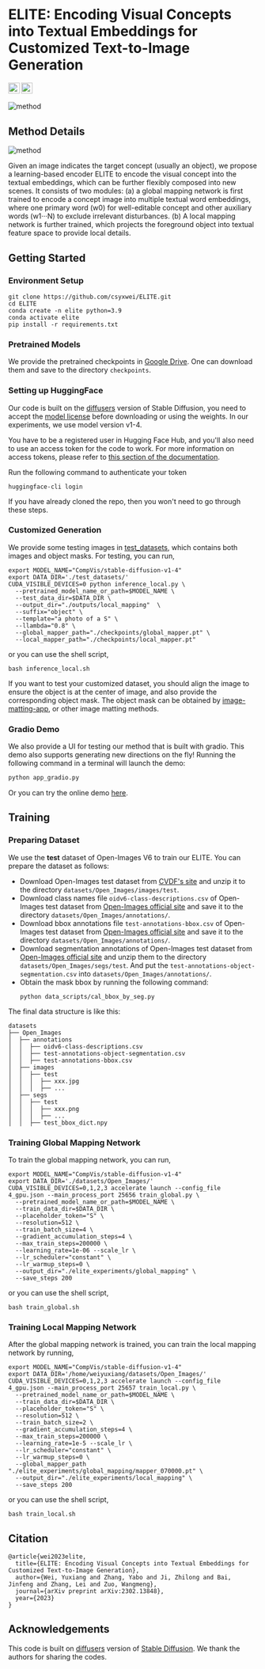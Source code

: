 # ELITE: Encoding Visual Concepts into Textual Embeddings for Customized Text-to-Image Generation


<a href="https://arxiv.org/pdf/2302.13848.pdf"><img src="https://img.shields.io/badge/arXiv-2302.13848-b31b1b.svg" height=22.5></a>
<a href="https://huggingface.co/spaces/ELITE-library/ELITE"><img src="https://img.shields.io/static/v1?label=HuggingFace&message=gradio demo&color=darkgreen" height=22.5></a>

![method](assets/results.png)


## Method Details

![method](assets/method.png)

Given an image indicates the target concept (usually an object), we propose a learning-based encoder ELITE to encode the visual concept into the textual embeddings, which can be further flexibly composed into new scenes.  It consists of two modules: (a) a global mapping network is first trained to encode a concept image into multiple textual word embeddings, where one primary word (w0) for well-editable concept and other auxiliary words (w1···N) to exclude irrelevant disturbances. (b) A local mapping network is further trained, which projects the foreground object into textual feature space to provide local details.


## Getting Started

### Environment Setup

```shell
git clone https://github.com/csyxwei/ELITE.git
cd ELITE
conda create -n elite python=3.9
conda activate elite
pip install -r requirements.txt
```

### Pretrained Models

We provide the pretrained checkpoints in [Google Drive](https://drive.google.com/drive/folders/1VkiVZzA_i9gbfuzvHaLH2VYh7kOTzE0x?usp=sharing). One can download them and save to the directory `checkpoints`.

### Setting up HuggingFace

Our code is built on the [diffusers](https://github.com/huggingface/diffusers/) version of Stable Diffusion, you need to accept the [model license](https://huggingface.co/CompVis/stable-diffusion-v1-4) before downloading or using the weights. In our experiments, we use model version v1-4.

You have to be a registered user in Hugging Face Hub, and you'll also need to use an access token for the code to work. For more information on access tokens, please refer to [this section of the documentation](https://huggingface.co/docs/hub/security-tokens).

Run the following command to authenticate your token
```shell
huggingface-cli login
```
If you have already cloned the repo, then you won't need to go through these steps.

### Customized Generation

We provide some testing images in [test_datasets](./test_datasets), which contains both images and object masks. For testing, you can run, 
```
export MODEL_NAME="CompVis/stable-diffusion-v1-4"
export DATA_DIR='./test_datasets/'
CUDA_VISIBLE_DEVICES=0 python inference_local.py \
  --pretrained_model_name_or_path=$MODEL_NAME \
  --test_data_dir=$DATA_DIR \
  --output_dir="./outputs/local_mapping"  \
  --suffix="object" \
  --template="a photo of a S" \
  --llambda="0.8" \
  --global_mapper_path="./checkpoints/global_mapper.pt" \
  --local_mapper_path="./checkpoints/local_mapper.pt"
```
or you can use the shell script,
```
bash inference_local.sh
```
If you want to test your customized dataset, you should align the image to ensure the object is at the center of image, and also provide the corresponding object mask. The object mask can be obtained by [image-matting-app](https://huggingface.co/spaces/SankarSrin/image-matting-app), or other image matting methods.


### Gradio Demo

We also provide a UI for testing our method that is built with gradio. This demo also supports generating new directions on the fly! Running the following command in a terminal will launch the demo:

```python
python app_gradio.py
```

Or you can try the online demo [here](https://huggingface.co/spaces/ELITE-library/ELITE).

## Training

### Preparing Dataset

We use the **test** dataset of Open-Images V6 to train our ELITE. You can prepare the dataset as follows:

- Download Open-Images test dataset from [CVDF's site](https://github.com/cvdfoundation/open-images-dataset#download-images-with-bounding-boxes-annotations) and unzip it to the directory `datasets/Open_Images/images/test`.
- Download class names file `oidv6-class-descriptions.csv` of Open-Images test dataset from [Open-Images official site](https://storage.googleapis.com/openimages/web/download_v7.html#download-manually) and save it to the directory `datasets/Open_Images/annotations/`.
- Download bbox annotations file `test-annotations-bbox.csv` of Open-Images test dataset from [Open-Images official site](https://storage.googleapis.com/openimages/web/download_v7.html#download-manually) and save it to the directory `datasets/Open_Images/annotations/`.
- Download segmentation annotations of Open-Images test dataset from [Open-Images official site](https://storage.googleapis.com/openimages/web/download_v7.html#download-manually) and unzip them to the directory `datasets/Open_Images/segs/test`. And put the `test-annotations-object-segmentation.csv` into `datasets/Open_Images/annotations/`. 
- Obtain the mask bbox by running the following command:
    ```shell
    python data_scripts/cal_bbox_by_seg.py
    ```

The final data structure is like this:

```
datasets
├── Open_Images
│  ├── annotations
│  │  ├── oidv6-class-descriptions.csv
│  │  ├── test-annotations-object-segmentation.csv
│  │  ├── test-annotations-bbox.csv
│  ├── images
│  │  ├── test
│  │  │  ├── xxx.jpg
│  │  │  ├── ...
│  ├── segs
│  │  ├── test
│  │  │  ├── xxx.png
│  │  │  ├── ...
│  │  ├── test_bbox_dict.npy
```

### Training Global Mapping Network

To train the global mapping network, you can run,

```Shell
export MODEL_NAME="CompVis/stable-diffusion-v1-4"
export DATA_DIR='./datasets/Open_Images/'
CUDA_VISIBLE_DEVICES=0,1,2,3 accelerate launch --config_file 4_gpu.json --main_process_port 25656 train_global.py \
  --pretrained_model_name_or_path=$MODEL_NAME \
  --train_data_dir=$DATA_DIR \
  --placeholder_token="S" \
  --resolution=512 \
  --train_batch_size=4 \
  --gradient_accumulation_steps=4 \
  --max_train_steps=200000 \
  --learning_rate=1e-06 --scale_lr \
  --lr_scheduler="constant" \
  --lr_warmup_steps=0 \
  --output_dir="./elite_experiments/global_mapping" \
  --save_steps 200
```
or you can use the shell script,
```shell
bash train_global.sh
```

### Training Local Mapping Network

After the global mapping network is trained, you can train the local mapping network by running,

```Shell
export MODEL_NAME="CompVis/stable-diffusion-v1-4"
export DATA_DIR='/home/weiyuxiang/datasets/Open_Images/'
CUDA_VISIBLE_DEVICES=0,1,2,3 accelerate launch --config_file 4_gpu.json --main_process_port 25657 train_local.py \
  --pretrained_model_name_or_path=$MODEL_NAME \
  --train_data_dir=$DATA_DIR \
  --placeholder_token="S" \
  --resolution=512 \
  --train_batch_size=2 \
  --gradient_accumulation_steps=4 \
  --max_train_steps=200000 \
  --learning_rate=1e-5 --scale_lr \
  --lr_scheduler="constant" \
  --lr_warmup_steps=0 \
  --global_mapper_path "./elite_experiments/global_mapping/mapper_070000.pt" \
  --output_dir="./elite_experiments/local_mapping" \
  --save_steps 200
```
or you can use the shell script,
```shell
bash train_local.sh
```


## Citation

```
@article{wei2023elite,
  title={ELITE: Encoding Visual Concepts into Textual Embeddings for Customized Text-to-Image Generation},
  author={Wei, Yuxiang and Zhang, Yabo and Ji, Zhilong and Bai, Jinfeng and Zhang, Lei and Zuo, Wangmeng},
  journal={arXiv preprint arXiv:2302.13848},
  year={2023}
}
```

## Acknowledgements

This code is built on [diffusers](https://github.com/huggingface/diffusers/) version of [Stable Diffusion](https://github.com/CompVis/stable-diffusion). We thank the authors for sharing the codes.
